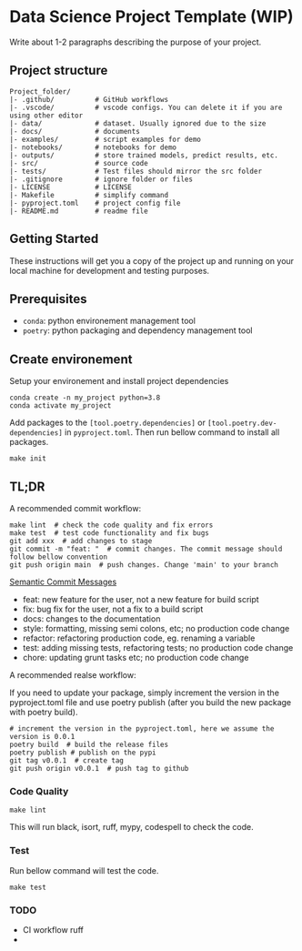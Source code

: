 # Data Science Project Template (WIP)

Write about 1-2 paragraphs describing the purpose of your project.

## Project structure

```
Project_folder/
|- .github/          # GitHub workflows
|- .vscode/          # vscode configs. You can delete it if you are using other editor
|- data/             # dataset. Usually ignored due to the size
|- docs/             # documents
|- examples/         # script examples for demo
|- notebooks/        # notebooks for demo
|- outputs/          # store trained models, predict results, etc.
|- src/              # source code
|- tests/            # Test files should mirror the src folder
|- .gitignore        # ignore folder or files
|- LICENSE           # LICENSE
|- Makefile          # simplify command
|- pyproject.toml    # project config file
|- README.md         # readme file
```

## Getting Started 
These instructions will get you a copy of the project up and running on your local machine for development and testing purposes.


## Prerequisites

- `conda`: python environement management tool
- `poetry`: python packaging and dependency management tool


## Create environement

Setup your environement and install project dependencies
```
conda create -n my_project python=3.8
conda activate my_project
```

Add packages to the `[tool.poetry.dependencies]` or `[tool.poetry.dev-dependencies]` in `pyproject.toml`. Then run bellow command to install all packages.

```
make init
```

## TL;DR

A recommended commit workflow:

```
make lint  # check the code quality and fix errors
make test  # test code functionality and fix bugs
git add xxx  # add changes to stage
git commit -m "feat: "  # commit changes. The commit message should follow bellow convention
git push origin main  # push changes. Change 'main' to your branch
```

[Semantic Commit Messages](https://gist.github.com/joshbuchea/6f47e86d2510bce28f8e7f42ae84c716)

- feat: new feature for the user, not a new feature for build script
- fix: bug fix for the user, not a fix to a build script
- docs: changes to the documentation
- style: formatting, missing semi colons, etc; no production code change
- refactor: refactoring production code, eg. renaming a variable
- test: adding missing tests, refactoring tests; no production code change
- chore: updating grunt tasks etc; no production code change


A recommended realse workflow:

If you need to update your package, simply increment the version in the pyproject.toml file and use poetry publish (after you build the new package with poetry build).

```
# increment the version in the pyproject.toml, here we assume the version is 0.0.1
poetry build  # build the release files
poetry publish # publish on the pypi
git tag v0.0.1  # create tag
git push origin v0.0.1  # push tag to github
```


### Code Quality

```
make lint
```

This will run black, isort, ruff, mypy, codespell to check the code.


### Test

Run bellow command will test the code.

```
make test
```


### TODO

- CI workflow ruff
- 
